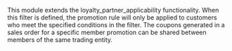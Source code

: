 This module extends the loyalty_partner_applicability functionality.
When this filter is defined, the promotion rule will only be applied to
customers who meet the specified conditions in the filter. The coupons
generated in a sales order for a specific member promotion can be shared
between members of the same trading entity.
